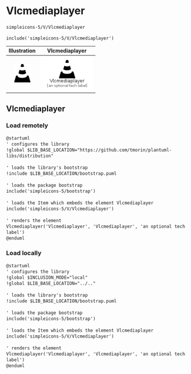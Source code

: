 # Vlcmediaplayer


```text
simpleicons-5/V/Vlcmediaplayer
```

```text
include('simpleicons-5/V/Vlcmediaplayer')
```



| Illustration | Vlcmediaplayer |
| :---: | :---: |
| ![illustration for Illustration](../../simpleicons-5/V/Vlcmediaplayer.png) | ![illustration for Vlcmediaplayer](../../simpleicons-5/V/Vlcmediaplayer.Local.png) |




## Vlcmediaplayer

### Load remotely
```plantuml
@startuml
' configures the library
!global $LIB_BASE_LOCATION="https://github.com/tmorin/plantuml-libs/distribution"

' loads the library's bootstrap
!include $LIB_BASE_LOCATION/bootstrap.puml

' loads the package bootstrap
include('simpleicons-5/bootstrap')

' loads the Item which embeds the element Vlcmediaplayer
include('simpleicons-5/V/Vlcmediaplayer')

' renders the element
Vlcmediaplayer('Vlcmediaplayer', 'Vlcmediaplayer', 'an optional tech label')
@enduml
```

### Load locally
```plantuml
@startuml
' configures the library
!global $INCLUSION_MODE="local"
!global $LIB_BASE_LOCATION="../.."

' loads the library's bootstrap
!include $LIB_BASE_LOCATION/bootstrap.puml

' loads the package bootstrap
include('simpleicons-5/bootstrap')

' loads the Item which embeds the element Vlcmediaplayer
include('simpleicons-5/V/Vlcmediaplayer')

' renders the element
Vlcmediaplayer('Vlcmediaplayer', 'Vlcmediaplayer', 'an optional tech label')
@enduml
```

